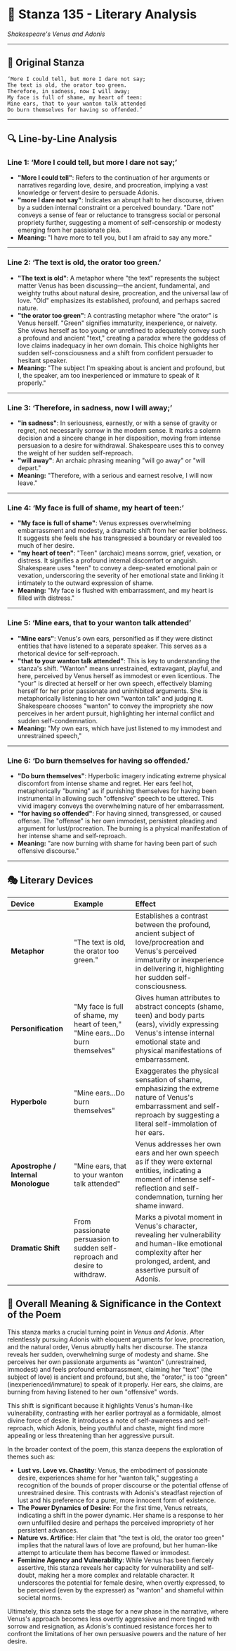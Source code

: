 # 🌹 Stanza 135 - Literary Analysis
*Shakespeare's Venus and Adonis*

---

## 📖 Original Stanza
```
‘More I could tell, but more I dare not say;
The text is old, the orator too green.
Therefore, in sadness, now I will away;
My face is full of shame, my heart of teen:
Mine ears, that to your wanton talk attended
Do burn themselves for having so offended.’
```

---

## 🔍 Line-by-Line Analysis

### Line 1: ‘More I could tell, but more I dare not say;’
*   **"More I could tell"**: Refers to the continuation of her arguments or narratives regarding love, desire, and procreation, implying a vast knowledge or fervent desire to persuade Adonis.
*   **"more I dare not say"**: Indicates an abrupt halt to her discourse, driven by a sudden internal constraint or a perceived boundary. "Dare not" conveys a sense of fear or reluctance to transgress social or personal propriety further, suggesting a moment of self-censorship or modesty emerging from her passionate plea.
*   **Meaning:** "I have more to tell you, but I am afraid to say any more."

---

### Line 2: ‘The text is old, the orator too green.’
*   **"The text is old"**: A metaphor where "the text" represents the subject matter Venus has been discussing—the ancient, fundamental, and weighty truths about natural desire, procreation, and the universal law of love. "Old" emphasizes its established, profound, and perhaps sacred nature.
*   **"the orator too green"**: A contrasting metaphor where "the orator" is Venus herself. "Green" signifies immaturity, inexperience, or naivety. She views herself as too young or unrefined to adequately convey such a profound and ancient "text," creating a paradox where the goddess of love claims inadequacy in her own domain. This choice highlights her sudden self-consciousness and a shift from confident persuader to hesitant speaker.
*   **Meaning:** "The subject I'm speaking about is ancient and profound, but I, the speaker, am too inexperienced or immature to speak of it properly."

---

### Line 3: ‘Therefore, in sadness, now I will away;’
*   **"in sadness"**: In seriousness, earnestly, or with a sense of gravity or regret, not necessarily sorrow in the modern sense. It marks a solemn decision and a sincere change in her disposition, moving from intense persuasion to a desire for withdrawal. Shakespeare uses this to convey the weight of her sudden self-reproach.
*   **"will away"**: An archaic phrasing meaning "will go away" or "will depart."
*   **Meaning:** "Therefore, with a serious and earnest resolve, I will now leave."

---

### Line 4: ‘My face is full of shame, my heart of teen:’
*   **"My face is full of shame"**: Venus expresses overwhelming embarrassment and modesty, a dramatic shift from her earlier boldness. It suggests she feels she has transgressed a boundary or revealed too much of her desire.
*   **"my heart of teen"**: "Teen" (archaic) means sorrow, grief, vexation, or distress. It signifies a profound internal discomfort or anguish. Shakespeare uses "teen" to convey a deep-seated emotional pain or vexation, underscoring the severity of her emotional state and linking it intimately to the outward expression of shame.
*   **Meaning:** "My face is flushed with embarrassment, and my heart is filled with distress."

---

### Line 5: ‘Mine ears, that to your wanton talk attended’
*   **"Mine ears"**: Venus's own ears, personified as if they were distinct entities that have listened to a separate speaker. This serves as a rhetorical device for self-reproach.
*   **"that to your wanton talk attended"**: This is key to understanding the stanza's shift. "Wanton" means unrestrained, extravagant, playful, and here, perceived by Venus herself as immodest or even licentious. The "your" is directed at herself or her own speech, effectively blaming herself for her prior passionate and uninhibited arguments. She is metaphorically listening to her own "wanton talk" and judging it. Shakespeare chooses "wanton" to convey the impropriety she now perceives in her ardent pursuit, highlighting her internal conflict and sudden self-condemnation.
*   **Meaning:** "My own ears, which have just listened to my immodest and unrestrained speech,"

---

### Line 6: ‘Do burn themselves for having so offended.’
*   **"Do burn themselves"**: Hyperbolic imagery indicating extreme physical discomfort from intense shame and regret. Her ears feel hot, metaphorically "burning" as if punishing themselves for having been instrumental in allowing such "offensive" speech to be uttered. This vivid imagery conveys the overwhelming nature of her embarrassment.
*   **"for having so offended"**: For having sinned, transgressed, or caused offense. The "offense" is her own immodest, persistent pleading and argument for lust/procreation. The burning is a physical manifestation of her intense shame and self-reproach.
*   **Meaning:** "are now burning with shame for having been part of such offensive discourse."

---

## 🎭 Literary Devices

| Device          | Example                                 | Effect                                                                                                                                                                                             |
| :-------------- | :-------------------------------------- | :------------------------------------------------------------------------------------------------------------------------------------------------------------------------------------------------- |
| **Metaphor**    | "The text is old, the orator too green." | Establishes a contrast between the profound, ancient subject of love/procreation and Venus's perceived immaturity or inexperience in delivering it, highlighting her sudden self-consciousness. |
| **Personification** | "My face is full of shame, my heart of teen," "Mine ears...Do burn themselves" | Gives human attributes to abstract concepts (shame, teen) and body parts (ears), vividly expressing Venus's intense internal emotional state and physical manifestations of embarrassment.              |
| **Hyperbole**   | "Mine ears...Do burn themselves"        | Exaggerates the physical sensation of shame, emphasizing the extreme nature of Venus's embarrassment and self-reproach by suggesting a literal self-immolation of her ears.                        |
| **Apostrophe / Internal Monologue** | "Mine ears, that to your wanton talk attended" | Venus addresses her own ears and her own speech as if they were external entities, indicating a moment of intense self-reflection and self-condemnation, turning her shame inward.                     |
| **Dramatic Shift** | From passionate persuasion to sudden self-reproach and desire to withdraw. | Marks a pivotal moment in Venus's character, revealing her vulnerability and human-like emotional complexity after her prolonged, ardent, and assertive pursuit of Adonis.                               |

## 🎯 Overall Meaning & Significance in the Context of the Poem

This stanza marks a crucial turning point in *Venus and Adonis*. After relentlessly pursuing Adonis with eloquent arguments for love, procreation, and the natural order, Venus abruptly halts her discourse. The stanza reveals her sudden, overwhelming surge of modesty and shame. She perceives her own passionate arguments as "wanton" (unrestrained, immodest) and feels profound embarrassment, claiming her "text" (the subject of love) is ancient and profound, but she, the "orator," is too "green" (inexperienced/immature) to speak of it properly. Her ears, she claims, are burning from having listened to her own "offensive" words.

This shift is significant because it highlights Venus's human-like vulnerability, contrasting with her earlier portrayal as a formidable, almost divine force of desire. It introduces a note of self-awareness and self-reproach, which Adonis, being youthful and chaste, might find more appealing or less threatening than her aggressive pursuit.

In the broader context of the poem, this stanza deepens the exploration of themes such as:

*   **Lust vs. Love vs. Chastity**: Venus, the embodiment of passionate desire, experiences shame for her "wanton talk," suggesting a recognition of the bounds of proper discourse or the potential offense of unrestrained desire. This contrasts with Adonis's steadfast rejection of lust and his preference for a purer, more innocent form of existence.
*   **The Power Dynamics of Desire**: For the first time, Venus retreats, indicating a shift in the power dynamic. Her shame is a response to her own unfulfilled desire and perhaps the perceived impropriety of her persistent advances.
*   **Nature vs. Artifice**: Her claim that "the text is old, the orator too green" implies that the natural laws of love are profound, but her human-like attempt to articulate them has become flawed or immodest.
*   **Feminine Agency and Vulnerability**: While Venus has been fiercely assertive, this stanza reveals her capacity for vulnerability and self-doubt, making her a more complex and relatable character. It underscores the potential for female desire, when overtly expressed, to be perceived (even by the expresser) as "wanton" and shameful within societal norms.

Ultimately, this stanza sets the stage for a new phase in the narrative, where Venus's approach becomes less overtly aggressive and more tinged with sorrow and resignation, as Adonis's continued resistance forces her to confront the limitations of her own persuasive powers and the nature of her desire.
